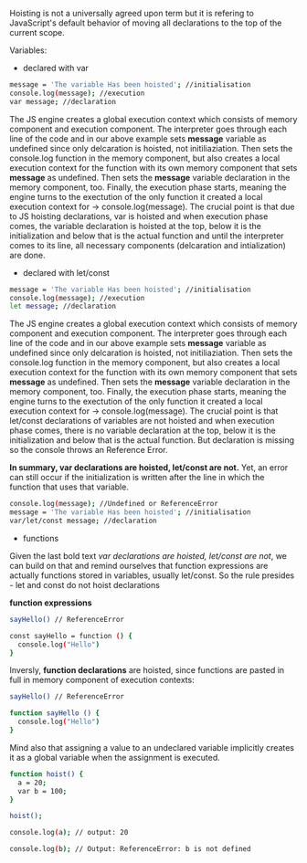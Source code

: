 Hoisting is not a universally agreed upon term but it is refering to JavaScript's default behavior of moving all declarations to the top of the current scope.

Variables:

- declared with var
```sh
message = 'The variable Has been hoisted'; //initialisation
console.log(message); //execution
var message; //declaration
```

The JS engine creates a global execution context which consists of memory component and execution component. The interpreter goes through each line of the code and in our above example sets **message** variable as undefined since only delcaration is hoisted, not initiliaziation. Then sets the console.log function in the memory component, but also creates a local execution context for the function with its own memory component that sets **message** as undefined. Then sets the **message** variable declaration in the memory component, too. Finally, the execution phase starts, meaning the engine turns to the exectution of the only function it created a local execution context for -> console.log(message).
The crucial point is that due to JS hoisting declarations, var is hoisted and when execution phase comes, the variable declaration is hoisted at the top, below it is the initialization and below that is the actual function and until the interpreter comes to its line, all necessary components (delcaration and intialization) are done.


- declared with let/const
```sh
message = 'The variable Has been hoisted'; //initialisation
console.log(message); //execution
let message; //declaration
```

The JS engine creates a global execution context which consists of memory component and execution component. The interpreter goes through each line of the code and in our above example sets **message** variable as undefined since only delcaration is hoisted, not initiliaziation. Then sets the console.log function in the memory component, but also creates a local execution context for the function with its own memory component that sets **message** as undefined. Then sets the **message** variable declaration in the memory component, too. Finally, the execution phase starts, meaning the engine turns to the exectution of the only function it created a local execution context for -> console.log(message).
The crucial point is that let/const declarations of variables are not hoisted and when execution phase comes, there is no variable declaration at the top, below it is the initialization and below that is the actual function. But declaration is missing so the console throws an Reference Error.

**In summary, var declarations are hoisted, let/const are not.** Yet, an error can still occur if the initialization is written after the line in which the function that uses that variable.

```sh
console.log(message); //Undefined or ReferenceError
message = 'The variable Has been hoisted'; //initialisation
var/let/const message; //declaration
```

- functions

Given the last bold text *var declarations are hoisted, let/const are not*, we can build on that and remind ourselves that function expressions are actually functions stored in variables, usually let/const. So the rule presides - let and const do not hoist declarations

**function expressions**

```sh
sayHello() // ReferenceError

const sayHello = function () {
  console.log("Hello")
}
```

Inversly, **function declarations** are hoisted, since functions are pasted in full in memory component of execution contexts:

```sh
sayHello() // ReferenceError

function sayHello () {
  console.log("Hello")
}
```

Mind also that assigning a value to an undeclared variable implicitly creates it as a global variable when the assignment is executed.

```sh
function hoist() {
  a = 20;
  var b = 100;
}

hoist();

console.log(a); // output: 20

console.log(b); // Output: ReferenceError: b is not defined
```